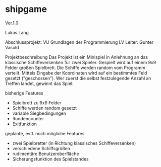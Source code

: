 # shipgame

Ver.1.0

Lukas Lang

Abschlussprojekt: VU Grundlagen der Programmierung
LV Leiter: Gunter Vasold

Projektbeschreibung
Das Projekt ist ein Minispiel in Anlehnung an das klassische Schiffeversenken für zwei Spieler. Gespielt wird auf einem 9x9 Felder großen Spielbrett. Die Schiffe werden random vom Programm verteilt. Mittels Eingabe der Koordinaten wird auf ein bestimmtes Feld gesetzt ("geschossen"). Wer zuerst die selbst festzulegende Anzahl an Treffen landet, gewinnt das Spiel. 


bisherige Features
- Spielbrett zu 9x9 Felder 
- Schiffe werden random gesetzt
- variable Siegbedingungen
- Rundencounter 
- Exitfunktion


geplante, evtl. noch mögliche Features

- zwei Spielbretter (in Richtung klassisches Schiffeversenken)
- verschiedene Schiffsgrößen
- rudimentäre Benutzeroberfläche
- Sicherungsfunktion des Spielstandes 